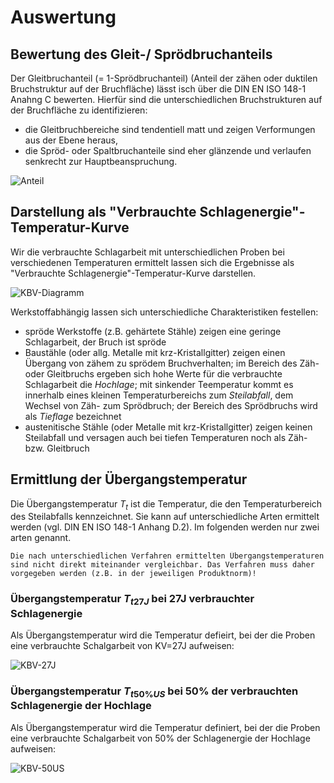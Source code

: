 # Auswertung

## Bewertung des Gleit-/ Sprödbruchanteils

Der Gleitbruchanteil (= 1-Sprödbruchanteil) (Anteil der zähen oder duktilen Bruchstruktur auf der Bruchfläche) lässt isch über die DIN EN ISO 148-1 Anahng C bewerten. Hierfür sind die unterschiedlichen Bruchstrukturen auf der Bruchfläche zu identifizieren: 

- die Gleitbruchbereiche sind tendentiell matt und zeigen Verformungen aus der Ebene heraus, 
- die Spröd- oder Spaltbruchanteile sind eher glänzende und verlaufen senkrecht zur Hauptbeanspruchung. 

![Anteil](KBV_SprAnt.png)


## Darstellung als "Verbrauchte Schlagenergie"-Temperatur-Kurve

Wir die verbrauchte Schlagarbeit mit unterschiedlichen Proben bei verschiedenen Temperaturen ermittelt lassen sich die Ergebnisse als "Verbrauchte Schlagenergie"-Temperatur-Kurve darstellen.

![KBV-Diagramm](KBV_Diagramm.png)

Werkstoffabhängig lassen sich unterschiedliche Charakteristiken festellen:

- spröde Werkstoffe (z.B. gehärtete Stähle) zeigen eine geringe Schlagarbeit, der Bruch ist spröde
- Baustähle (oder allg. Metalle mit krz-Kristallgitter) zeigen einen Übergang von zähem zu sprödem Bruchverhalten; im Bereich des Zäh- oder Gleitbruchs ergeben sich hohe Werte für die verbrauchte Schlagarbeit die *Hochlage*; mit sinkender Teemperatur kommt es innerhalb eines kleinen Temperaturbereichs zum *Steilabfall*, dem Wechsel von Zäh- zum Sprödbruch; der Bereich des Sprödbruchs wird als *Tieflage* bezeichnet 
- austenitische Stähle (oder Metalle mit krz-Kristallgitter) zeigen keinen Steilabfall und versagen auch bei tiefen Temperaturen noch als Zäh- bzw. Gleitbruch


## Ermittlung der Übergangstemperatur

Die Übergangstemperatur $T_t$ ist die Temperatur, die den Temperaturbereich des Steilabfalls kennzeichnet. Sie kann auf unterschiedliche Arten ermittelt werden (vgl. DIN EN ISO 148-1 Anhang D.2). Im folgenden werden nur zwei arten genannt.

```{note}
Die nach unterschiedlichen Verfahren ermittelten Übergangstemperaturen sind nicht direkt miteinander vergleichbar. Das Verfahren muss daher vorgegeben werden (z.B. in der jeweiligen Produktnorm)!
```

### Übergangstemperatur $T_{t27J}$ bei 27J verbrauchter Schlagenergie

Als Übergangstemperatur wird die Temperatur defieirt, bei der die Proben eine verbrauchte Schalgarbeit von KV=27J aufweisen:


![KBV-27J](KBV_27J.png)



### Übergangstemperatur $T_{t50\%US}$ bei 50% der verbrauchten Schlagenergie der Hochlage

Als Übergangstemperatur wird die Temperatur definiert, bei der die Proben eine verbrauchte Schalgarbeit von 50% der Schlagenergie der Hochlage aufweisen:


![KBV-50US](KBV_50US.png)




